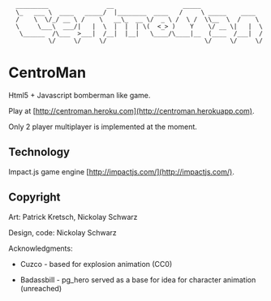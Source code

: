       _________                __                   _____
      \_   ___ \  ____   _____/  |________  ____   /     \ _____    ____
      /    \  \/_/ __ \ /    \   __\_  __ \/  _ \ /  \ /  \\__  \  /    \
      \     \___\  ___/|   |  \  |  |  | \(  <_> )    Y    \/ __ \|   |  \
       \______  /\___  >___|  /__|  |__|   \____/\____|__  (____  /___|  /
               \/     \/     \/                           \/     \/     \/


# CentroMan #

Html5 + Javascript bomberman like game.

Play at [http://centroman.heroku.com](http://centroman.herokuapp.com).

Only 2 player multiplayer is implemented at the moment.

## Technology ##

Impact.js game engine [http://impactjs.com/](http://impactjs.com/).


## Copyright ##

Art: Patrick Kretsch, Nickolay Schwarz

Design, code: Nickolay Schwarz

Acknowledgments:

* Cuzco - based for explosion animation (CC0)

* Badassbill - pg_hero served as a base for idea for character animation (unreached)
